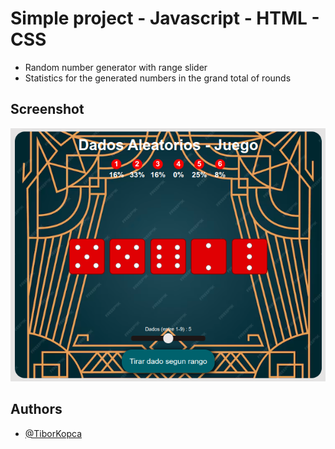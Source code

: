 # Simple project - Javascript - HTML - CSS
* Random number generator with range slider
* Statistics for the generated numbers in the grand total of rounds

## Screenshot
![here](./Screenshot2.png)

## Authors

- [@TiborKopca](https://github.com/TiborKopca)
